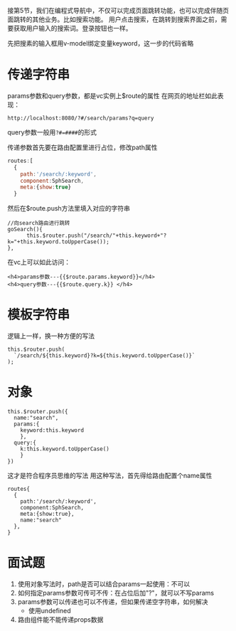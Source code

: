 接第5节，我们在编程式导航中，不仅可以完成页面跳转功能，也可以完成伴随页面跳转的其他业务。比如搜索功能。
用户点击搜索，在跳转到搜索界面之前，需要获取用户输入的搜索词。登录按钮也一样。

先把搜素的输入框用v-model绑定变量keyword，这一步的代码省略

# 传递字符串
params参数和query参数，都是vc实例上$route的属性
在网页的地址栏如此表现：
```
http://localhost:8080/?#/search/params?q=query
```
query参数一般用`?#=####`的形式

传递参数首先要在路由配置里进行占位，修改path属性
```js
routes:[
  {
    path:'/search/:keyword',
    component:SphSearch,
    meta:{show:true}
  }
```
然后在$route.push方法里填入对应的字符串
```vue
//向search路由进行跳转
goSearch(){
      this.$router.push("/search/"+this.keyword+"?k="+this.keyword.toUpperCase());
},
```
在vc上可以如此访问：
```vue
<h4>params参数---{{$route.params.keyword}}</h4>
<h4>query参数---{{$route.query.k}} </h4>
```

# 模板字符串
逻辑上一样，换一种方便的写法
```vue
this.$router.push(
  `/search/${this.keyword}?k=${this.keyword.toUpperCase()}`
);
```

# 对象
```vue
this.$router.push({
  name:"search",
  params:{
    keyword:this.keyword
    },
  query:{
    k:this.keyword.toUpperCase()
    }
})
```
这才是符合程序员思维的写法
用这种写法，首先得给路由配置个name属性
```vue
routes{
  {
    path:'/search/:keyword',
    component:SphSearch,
    meta:{show:true},
    name:"search"
  },
}
```

# 面试题
1. 使用对象写法时，path是否可以结合params一起使用：不可以
2. 如何指定params参数可传可不传：在占位后加"?"，就可以不写params
3. params参数可以传递也可以不传递，但如果传递空字符串，如何解决
	- 使用undefined
4. 路由组件能不能传递props数据
